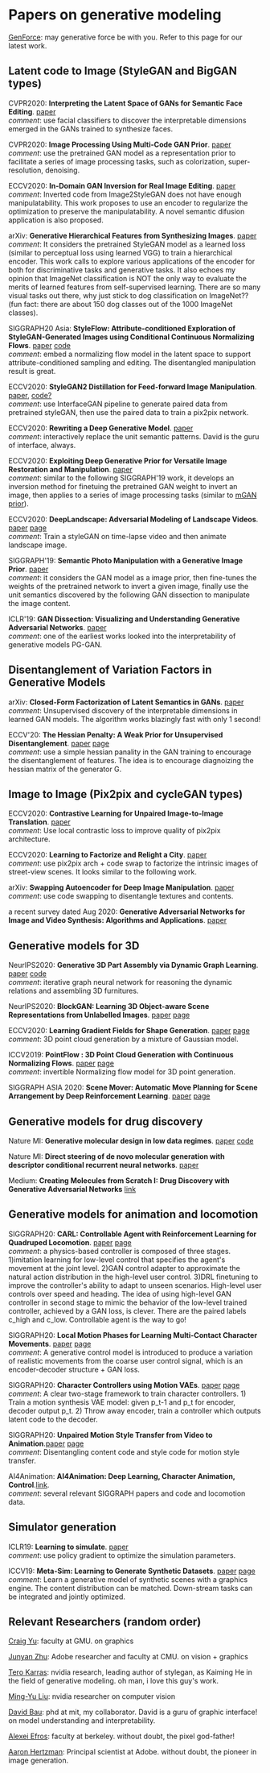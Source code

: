 # Papers on generative modeling 

[GenForce](https://genforce.github.io): may generative force be with you. Refer to this page for our latest work.

## Latent code to Image (StyleGAN and BigGAN types)

CVPR2020: **Interpreting the Latent Space of GANs for Semantic Face Editing**. [paper](https://genforce.github.io/interfacegan) <br>
*comment*: use facial classifiers to discover the interpretable dimensions emerged in the GANs trained to synthesize faces.

CVPR2020: **Image Processing Using Multi-Code GAN Prior**. [paper](https://genforce.github.io/mganprior/) <br>
*comment*: use the pretrained GAN model as a representation prior to facilitate a series of image processing tasks, such as colorization, super-resolution, denoising.

ECCV2020: **In-Domain GAN Inversion for Real Image Editing**. [paper](https://genforce.github.io/idinvert/) <br>
*comment*: Inverted code from Image2StyleGAN does not have enough manipulatability. This work proposes to use an encoder to regularize the optimization to preserve the manipulatability. A novel semantic difusion application is also proposed. 

arXiv: **Generative Hierarchical Features from Synthesizing Images**. [paper](https://genforce.github.io/ghfeat/) <br>
*comment*: It considers the pretrained StyleGAN model as a learned loss (similar to perceptual loss using learned VGG) to train a hierarchical encoder. This work calls to explore various applications of the encoder for both for discriminative tasks and generative tasks. It also echoes my opinion that ImageNet classification is NOT the only way to evaluate the merits of learned features from self-supervised learning. There are so many visual tasks out there, why just stick to dog
classification on ImageNet?? (fun fact: there are about 150 dog classes out of the 1000 ImageNet classes).

SIGGRAPH20 Asia: **StyleFlow: Attribute-conditioned Exploration of StyleGAN-Generated Images using Conditional Continuous Normalizing Flows**. [paper](https://arxiv.org/pdf/2008.02401.pdf) [code](https://rameenabdal.github.io/StyleFlow/)<br>
*comment*: embed a normalizing flow model in the latent space to support attribute-conditioned sampling and editing. The disentangled manipulation result is great.

ECCV2020: **StyleGAN2 Distillation for Feed-forward Image Manipulation**. [paper](https://arxiv.org/pdf/2003.03581.pdf), [code?](https://github.com/EvgenyKashin/stylegan2-distillation)<br>
*comment*: use InterfaceGAN pipeline to generate paired data from pretrained styleGAN, then use the paired data to train a pix2pix network. 

ECCV2020: **Rewriting a Deep Generative Model**. [paper](https://rewriting.csail.mit.edu/)<br>
*comment*: interactively replace the unit semantic patterns. David is the guru of interface, always. 

ECCV2020: **Exploiting Deep Generative Prior for Versatile Image Restoration and Manipulation**. [paper](https://xingangpan.github.io/projects/DGP.html) <br>
*comment*: similar to the following SIGGRAPH'19 work, it develops an inversion method for finetuing the pretrained GAN weight to invert an image, then applies to a series of image processing tasks (similar to [mGAN prior](https://genforce.github.io/mganprior/)).

ECCV2020: **DeepLandscape: Adversarial Modeling of
Landscape Videos**. [paper](https://www.ecva.net/papers/eccv_2020/papers_ECCV/papers/123680256.pdf) [page](https://saic-mdal.github.io/deep-landscape/) <br>
*comment*: Train a styleGAN on time-lapse video and then animate landscape image.

SIGGRAPH'19: **Semantic Photo Manipulation with a Generative Image Prior**. [paper](http://ganpaint.io/)<br>
*comment*: it considers the GAN model as a image prior, then fine-tunes the weights of the pretrained network to invert a given image, finally use the unit semantics discovered by the following GAN dissection to manipulate the image content. 

ICLR'19: **GAN Dissection: Visualizing and Understanding Generative Adversarial Networks**. [paper](http://gandissect.csail.mit.edu/)<br>
*comment*: one of the earliest works looked into the interpretability of generative models PG-GAN.

## Disentanglement of Variation Factors in Generative Models 

arXiv: **Closed-Form Factorization of Latent Semantics in GANs**. [paper](https://genforce.github.io/sefa/)<br>
*comment*: Unsupervised discovery of the interpretable dimensions in learned GAN models. The algorithm works blazingly fast with only 1 second!

ECCV'20: **The Hessian Penalty: A Weak Prior for Unsupervised Disentanglement**. [paper](https://arxiv.org/pdf/2008.10599.pdf) [page](http://www.wpeebles.com/hessian-penalty)<br>
*comment*: use a simple hessian panality in the GAN training to encourage the disentanglement of features. The idea is to encourage diagnoizing the hessian matrix of the generator G.

## Image to Image (Pix2pix and cycleGAN types)

ECCV2020: **Contrastive Learning for Unpaired Image-to-Image Translation**. [paper](https://arxiv.org/pdf/2007.15651.pdf)<br>
*comment*: Use local contrastic loss to improve quality of pix2pix architecture.

ECCV2020: **Learning to Factorize and Relight a City**. [paper](https://arxiv.org/pdf/2008.02796)<br>
*comment*: use pix2pix arch + code swap to factorize the intrinsic images of street-view scenes. It looks similar to the following work.

arXiv: **Swapping Autoencoder for Deep Image Manipulation**. [paper](https://arxiv.org/pdf/2007.00653.pdf)<br>
*comment*: use code swapping to disentangle textures and contents. 

a recent survey dated Aug 2020: **Generative Adversarial Networks for Image and Video Synthesis: Algorithms and Applications**. [paper](https://arxiv.org/pdf/2008.02793.pdf)

## Generative models for 3D

NeurIPS2020: **Generative 3D Part Assembly via Dynamic Graph Learning**. [paper](https://arxiv.org/pdf/2006.07793.pdf) [code](https://github.com/hyperplane-lab/Generative-3D-Part-Assembly)<br>
*comment*: iterative graph neural network for reasoning the dynamic relations and assembling 3D furnitures. 

NeurIPS2020: **BlockGAN: Learning 3D Object-aware Scene Representations from Unlabelled Images**. [paper](https://arxiv.org/pdf/2002.08988) [page](https://www.monkeyoverflow.com/blockgan)

ECCV2020: **Learning Gradient Fields for Shape Generation**. [paper](https://arxiv.org/abs/2008.06520) [page](https://www.cs.cornell.edu/~ruojin/ShapeGF/)<br>
*comment*: 3D point cloud generation by a mixture of Gaussian model.

ICCV2019: **PointFlow : 3D Point Cloud Generation with Continuous Normalizing Flows**. [paper](https://arxiv.org/abs/1906.12320) [page](https://www.guandaoyang.com/PointFlow/)<br>
*comment*: invertible Normalizing flow model for 3D point generation.

SIGGRAPH ASIA 2020: **Scene Mover: Automatic Move Planning for Scene Arrangement by Deep Reinforcement Learning**. [paper]() [page](https://reposhub.com/python/deep-learning/HanqingWangAI-SceneMover.html)

## Generative models for drug discovery

Nature MI: **Generative molecular design in low data regimes**. [paper](https://www.nature.com/articles/s42256-020-0160-y.epdf?author_access_token=kx71VwOu26XWGELCg3BP-NRgN0jAjWel9jnR3ZoTv0MojvyIaQWNqzF7aemIUbYlNUc8tqoGgWco3JoR6d8H9plcxmpko09VfAUvw6-sCHyp8bABy7FhZ89AUc_da9ZU3s4YWQy4gK0meFq2XLhHYA%3D%3D) [code](https://github.com/ETHmodlab/virtual_libraries)

Nature MI: **Direct steering of de novo molecular generation with descriptor conditional recurrent neural networks**. [paper](https://www.nature.com/articles/s42256-020-0174-5) 

Medium: **Creating Molecules from Scratch I: Drug Discovery with Generative Adversarial Networks** [link](https://medium.com/neuromation-blog/creating-molecules-from-scratch-i-drug-discovery-with-generative-adversarial-networks-9d42cc496fc6)

## Generative models for animation and locomotion

SIGGRAPH20: **CARL: Controllable Agent with Reinforcement Learning for Quadruped Locomotion**. [paper](https://inventec-ai-center.github.io/projects/CARL/CARL.pdf) [page](https://inventec-ai-center.github.io/projects/CARL/index.html) <br>
*comment*: a physics-based controller is composed of three stages. 1)imitation learning for low-level control that specifies the agent's movement at the joint level. 2)GAN control adapter to approximate the natural action distribution in the high-level user control. 3)DRL finetuning to improve the controller's ability to adapt to unseen scenarios. High-level user controls over speed and heading. The idea of using high-level GAN controller in second stage to mimic the behavior of the low-level
trained controller, achieved by a GAN loss, is clever. There are the paired labels c_high and c_low.  Controllable agent is the way to go!

SIGGRAPH20: **Local Motion Phases for Learning Multi-Contact Character Movements**. [paper](http://www.ipab.inf.ed.ac.uk/cgvu/basketball.pdf) [page](http://www.starke-consult.de/portfolio/assets/content/work/14/page.html) <br>
*comment*: A generative control model is introduced to produce a variation of realistic movements from the coarse user control signal, which is an encoder-decoder structure + GAN loss. 

SIGGRAPH20: **Character Controllers using Motion VAEs**. [paper](https://www.cs.ubc.ca/~van/papers/2020-TOG-MVAE/2020-TOG-MVAE.pdf) [page](https://www.cs.ubc.ca/~hyuling/projects/mvae/) <br>
*comment*: A clear two-stage framework to train character controllers. 1) Train a motion synthesis VAE model: given p_t-1 and p_t for encoder, decoder output p_t. 2) Throw away encoder, train a controller which outputs latent code to the decoder. 

SIGGRAPH20: **Unpaired Motion Style Transfer from Video to Animation**.[paper](https://uploads-ssl.webflow.com/51e0d73d83d06baa7a00000f/5cab99df4998decfbf9e218e_paper-01.png) [page](https://deepmotionediting.github.io/style_transfer) <br>
*comment*: Disentangling content code and style code for motion style transfer. 

AI4Animation: **AI4Animation: Deep Learning, Character Animation, Control**.[link](https://github.com/sebastianstarke/AI4Animation). <br> 
*comment*: several relevant SIGGRAPH papers and code and locomotion data.

## Simulator generation

ICLR19: **Learning to simulate**. [paper](https://arxiv.org/pdf/1810.02513.pdf) <br>
*comment*: use policy gradient to optimize the simulation parameters. 

ICCV19: **Meta-Sim: Learning to Generate Synthetic Datasets**. [paper](https://arxiv.org/abs/1904.11621) [page](https://nv-tlabs.github.io/meta-sim/) <br>
*comment*: Learn a generative model of synthetic scenes with a graphics engine. The content distribution can be matched. Down-stream tasks can be integrated and jointly optimized. 


## Relevant Researchers (random order)

[Craig Yu](https://craigyuyu.github.io/home/research.html): faculty at GMU. on graphics

[Junyan Zhu](https://www.cs.cmu.edu/~junyanz/): Adobe researcher and faculty at CMU. on vision + graphics

[Tero Karras](https://scholar.google.fi/citations?user=-50qJW8AAAAJ&hl=en): nvidia research, leading author of stylegan, as Kaiming He in the field of generative modeling. oh man, i love this guy's work.

[Ming-Yu Liu](http://mingyuliu.net/): nvidia researcher on computer vision

[David Bau](https://people.csail.mit.edu/davidbau/home/): phd at mit, my collaborator. David is a guru of graphic interface! on model understanding and interpretability.

[Alexei Efros](https://people.eecs.berkeley.edu/~efros/): faculty at berkeley. without doubt, the pixel god-father!

[Aaron Hertzman](https://research.adobe.com/person/aaron-hertzmann/): Principal scientist at Adobe. without doubt, the pioneer in image generation.
